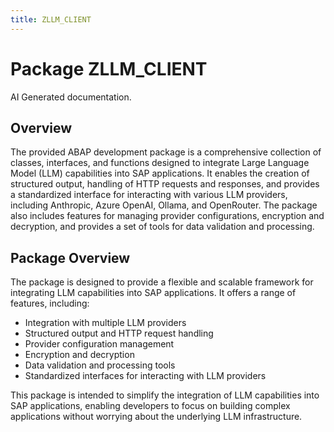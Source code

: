 ```yaml
---
title: ZLLM_CLIENT
---
```


# Package ZLLM_CLIENT

AI Generated documentation.

## Overview

The provided ABAP development package is a comprehensive collection of classes, interfaces, and functions designed to integrate Large Language Model (LLM) capabilities into SAP applications. It enables the creation of structured output, handling of HTTP requests and responses, and provides a standardized interface for interacting with various LLM providers, including Anthropic, Azure OpenAI, Ollama, and OpenRouter. The package also includes features for managing provider configurations, encryption and decryption, and provides a set of tools for data validation and processing.

## Package Overview

The package is designed to provide a flexible and scalable framework for integrating LLM capabilities into SAP applications. It offers a range of features, including:

* Integration with multiple LLM providers
* Structured output and HTTP request handling
* Provider configuration management
* Encryption and decryption
* Data validation and processing tools
* Standardized interfaces for interacting with LLM providers

This package is intended to simplify the integration of LLM capabilities into SAP applications, enabling developers to focus on building complex applications without worrying about the underlying LLM infrastructure.
